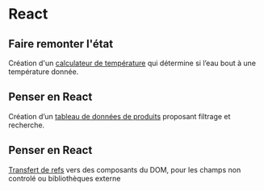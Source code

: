 # React

## Faire remonter l'état
Création d'un [calculateur de température](convert.jsx) qui détermine si l’eau bout à une température donnée.
## Penser en React
Création d’un [tableau de données de produits](products.jsx) proposant filtrage et recherche.
## Penser en React
[Transfert de refs](ref.jsx) vers des composants du DOM, pour les champs non controlé ou bibliothèques externe
